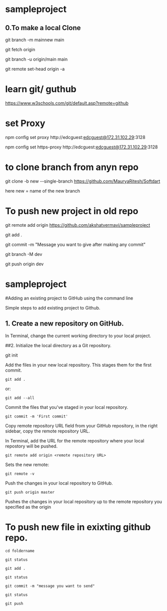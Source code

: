 # sampleproject
## 0.To make a local Clone

  git branch -m mainnew main
  
  git fetch origin
  
  git branch -u origin/main main
  
  git remote set-head origin -a

# learn git/ guthub

https://www.w3schools.com/git/default.asp?remote=github
  
# set Proxy

npm config set proxy http://edcguest:edcguest@172.31.102.29:3128

npm config set https-proxy http://edcguest:edcguest@172.31.102.29:3128

# to clone branch from anyn repo

git clone -b new --single-branch https://github.com/MauryaRitesh/Softdart

here new = name of the new branch

# To push new project in old repo

git remote add origin https://github.com/akshatvermavi/sampleproject

git add .

git commit -m "Message you want to give after making any commit"

git branch -M dev

git push origin dev

# sampleproject

#Adding an existing project to GitHub using the command line

Simple steps to add existing project to Github.

## 1. Create a new repository on GitHub.
In Terminal, change the current working directory to your local project.

##2. Initialize the local directory as a Git repository.

  git init
	
Add the files in your new local repository. This stages them for the first commit.

	git add .

or:
	
	git add --all

Commit the files that you've staged in your local repository.

	git commit -m 'First commit'


Copy remote repository URL field from your GitHub repository, in the right sidebar, copy the remote repository URL.

In Terminal, add the URL for the remote repository where your local repostory will be pushed.

	git remote add origin <remote repository URL>
	
Sets the new remote:
	
	git remote -v

Push the changes in your local repository to GitHub.

	git push origin master

Pushes the changes in your local repository up to the remote repository you specified as the origin

# To push new file in exixting github repo.

	cd foldername

	git status
	
	git add .

	git status
	
	git commit -m "message you want to send"

	git status
	
	git push




